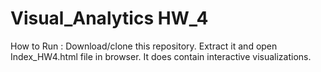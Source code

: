 # Visual_Analytics HW_4
How to Run : Download/clone this repository. Extract it and open Index_HW4.html file in browser. It does contain interactive visualizations.